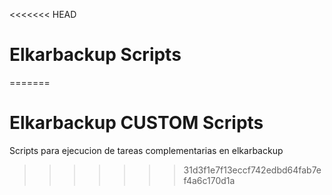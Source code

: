 <<<<<<< HEAD
# Elkarbackup Scripts

=======
# Elkarbackup CUSTOM Scripts

Scripts para ejecucion de tareas complementarias en elkarbackup
>>>>>>> 31d3f1e7f13eccf742edbd64fab7ef4a6c170d1a
